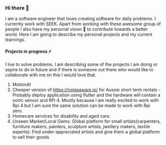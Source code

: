 ### Hi there 👋

I am a software engineer that loves creating software for daily problems. I currently work with SEEK. Apart from working with these awesome group of people I also have my personal vision 🔭 to contribute towards a better world. Here I am going to describe my personal projects and my current learnings.

#### Projects in progress ⚡
I live to solve problems. I am describing some of the projects I am doing or aspire to do in future and if there is someone out there who would like to collaborate with me on this I would love that.

1. MotionAI
2. Cheaper version of https://noiseaware.io/ for Aussie short term rentals - Probably deploy application using flutter and the hardware will contain a sonic sensor and RPi 4. Mostly because I am really excited to work with Rpi 4 but I am sure the same solution can be made to work with Rpi zero.
3. Homecare services for disability and aged care.
4. Unseen Market/Local Gems: Global platform for small artists(carpenters, furniture makers, painters, sculpture artists, jwellery makers, textile experts): Find under-appreciated artists and give them a global platform to sell their goods

<!--
**AshwaryaSmridhi/AshwaryaSmridhi** is a ✨ _special_ ✨ repository because its `README.md` (this file) appears on your GitHub profile.

Here are some ideas to get you started:

- 🔭 I’m currently working on ...
- 🌱 I’m currently learning ...
- 👯 I’m looking to collaborate on ...
- 🤔 I’m looking for help with ...
- 💬 Ask me about ...
- 📫 How to reach me: ...
- 😄 Pronouns: ...
- ⚡ Fun fact: ...
-->
